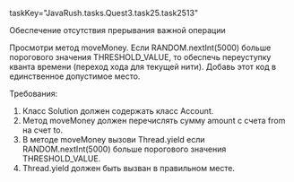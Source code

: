 taskKey="JavaRush.tasks.Quest3.task25.task2513"

Обеспечение отсутствия прерывания важной операции

Просмотри метод moveMoney.
Если RANDOM.nextInt(5000) больше порогового значения THRESHOLD_VALUE,
то обеспечь переуступку кванта времени (переход хода для текущей нити).
Добавь этот код в единственное допустимое место.


Требования:
1.	Класс Solution должен содержать класс Account.
2.	Метод moveMoney должен перечислять сумму amount с счета from на счет to.
3.	В методе moveMoney вызови Thread.yield если RANDOM.nextInt(5000) больше порогового значения THRESHOLD_VALUE.
4.	Thread.yield должен быть вызван в правильном месте.


